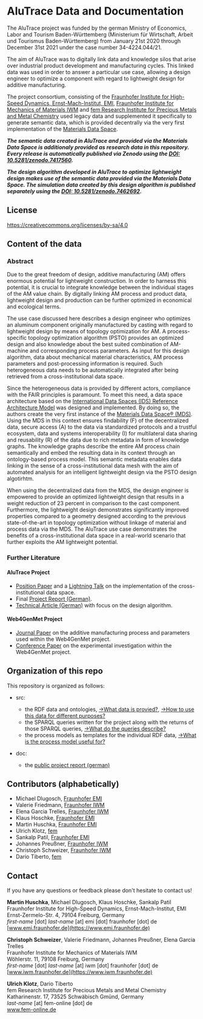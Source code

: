 # AluTrace Data and Documentation

<!-- to dos:
- Web4GenMet Info in docs
- AluTrace Infos in docs
-->


The AluTrace project was funded by the german Ministry of Economics, Labor and Tourism Baden-Württemberg (Ministerium für Wirtschaft, Arbeit und Tourismus Baden-Württemberg) from January 21st 2020 through December 31st 2021 under the case number 34-4224.044/21. 

The aim of AluTrace was to digitally link data and knowledge silos that arise over industrial product development and manufacturing cycles. This linked data was used in order to answer a particular use case, allowing a design engineer to optimize a component with regard to lightweight design for additive manufacturing. 

The project consortium, consisting of the [Fraunhofer Institute for High-Speed Dynamics, Ernst-Mach-Institut, EMI](https://www.emi.fraunhofer.de/en/business-units/automotive/research/digitales-datenmanagement.html), [Fraunhofer Institute for 
Mechanics of Materials IWM](https://www.iwm.fraunhofer.de/) and [fem Research Institute for Precious Metals and Metal Chemistry](https://www.fem-online.de/) used legacy data and supplemented it specifically to generate semantic data, which is provided decentrally via the very first implementation of the [Materials Data Space](https://www.materials.fraunhofer.de/de/strategische-initativen/materials-data-space-/aktuelles-/erste-mds-implementierung-.html).  

***The semantic data created in AluTrace and provided via the Materials Data Space is additionaly provided as research data in this repository. Every release is automatically published via Zenodo using the [DOI: 10.5281/zenodo.7417560](https://doi.org/10.5281/zenodo.7417560).***

***The design algorithm developed in AluTrace to optimize lightweight design makes use of the semantic data provided via the Materials Data Space. The simulation data created by this design algorithm is published separately using the [DOI: 10.5281/zenodo.7462692](https://doi.org/10.5281/zenodo.7462692).*** 

## License
https://creativecommons.org/licenses/by-sa/4.0

## Content of the data

### Abstract
Due to the great freedom of design, additive manufacturing (AM) offers enormous potential for lightweight construction. In order to harness this potential, it is crucial to integrate knowledge between the individual stages of the AM value chain. By digitally linking AM process and product data, lightweight design and production can be further optimized in economical and ecological terms.  

The use case discussed here describes a design engineer who optimizes an aluminum component originally manufactured by casting with regard to lightweight design by means of topology optimization for AM. A process-specific topology optimization algorithm (PSTO) provides an optimized design and also knowledge about the best suited combination of AM-machine and corresponding process parameters. As input for this design algorithm, data about mechanical material characteristics, AM process parameters and post-processing information is required. Such heterogeneous data needs to be automatically integrated after being retrieved from a cross-institutional data space.  

Since the heterogeneous data is provided by different actors, compliance with the FAIR principles is paramount. To meet this need, a data space architecture based on the [International Data Spaces (IDS) Reference Architecture Model](https://github.com/International-Data-Spaces-Association/IDS-RAM_4_0) was designed and implemented. By doing so, the authors create the very first instance of the [Materials Data Space® (MDS)](https://www.materials.fraunhofer.de/de/strategische-initativen/materials-data-space-/aktuelles-/erste-mds-implementierung-.html). Using the MDS in this context ensures findability (F) of the decentralized data, secure access (A) to the data via standardized protocols and a trustful ecosystem, data and systems interoperability (I) for multilateral data sharing and reusability (R) of the data due to rich metadata in form of knowledge graphs. The knowledge graphs describe the entire AM process chain semantically and embed the resulting data in its context through an ontology-based process model. This semantic metadata enables data linking in the sense of a cross-institutional data mesh with the aim of automated analysis for an intelligent lightweight design via the PSTO design algotirhtm.

When using the decentralized data from the MDS, the design engineer is empowered to provide an optimized lightweight design that results in a weight reduction of 23 percent in comparison to the cast component. Furthermore, the lightweight design demonstrates significantly improved properties compared to a geometry designed according to the previous state-of-the-art in topology optimization without linkage of material and process data via the MDS. The AluTrace use case demonstrates the benefits of a cross-institutional data space in a real-world scenario that further exploits the AM lightweight potential.

### Further Literature
#### AluTrace Project
- [Position Paper](https://www.trusts-data.eu/wp-content/uploads/2022/06/01-The-AluTrace-Use-Case-Harnessing-Lightweight-Design-Potentials-via-the-Materials-Data-Space.pdf) and a [Lightning Talk](https://www.youtube.com/watch?v=4FoApZMCrSw) on the implementation of the cross-institutional data space.
- Final [Project Report (German)](doc/dummydoc.txt).
- [Technical Article (German)](https://www.ingenieur.de/fachmedien/wt-werkstattstechnik/fraunhofer-gesellschaft/leichtbau-datenvernetzung-fuer-additive-fertigung/) with focus on the design algorithm.

#### Web4GenMet Project
- [Journal Paper](https://doi.org/10.3390/met8070491) on the additive manufacturing process and parameters used within the Web4GenMet project.
- [Conference Paper](https://doi.org/10.1051/matecconf/202032607003) on the experimental investigation within the Web4GenMet project.

## Organization of this repo

This repository is organized as follows:

- src: 
  - the RDF data and ontologies, [->What data is provied?](https://github.com/Mat-O-Lab/AluTrace-Data-and-Documentation/tree/main/src/RDF%20data%20and%20ontologies), [->How to use this data for different purposes?](https://github.com/Mat-O-Lab/AluTrace-Data-and-Documentation/blob/main/src/RDF%20data%20and%20ontologies/README.md#how-to-use-this-data-for-different-purposes)
  - the SPARQL queries written for the project along with the returns of those SPARQL queries, [->What do the queries describe?](https://github.com/Mat-O-Lab/AluTrace-Data-and-Documentation/tree/main/src/SPARQL%20queries%20and%20results)
  - the process models as templates for the individual RDF data, [->What is the process model useful for?](https://github.com/Mat-O-Lab/AluTrace-Data-and-Documentation/tree/main/src/process%20models%20of%20RDF%20data)

- doc:
  - the [public project report (german)](https://github.com/Mat-O-Lab/AluTrace-Data-and-Documentation/tree/main/doc/AluTrace_Ergebnisbericht-öffentlich.pdf)

<!-- ## Evaluation of FAIRness of this data
https://www.fosteropenscience.eu/learning/assessing-the-fairness-of-data/#/id/5c52e8cf0d3def29462d8cb5
-->

## Contributors (alphabetically)

- Michael Dlugosch, [Fraunhofer EMI](https://www.emi.fraunhofer.de)  
- Valerie Friedmann, [Fraunhofer IWM](https://www.iwm.fraunhofer.de)    
- Elena Garcia Trelles, [Fraunhofer IWM](https://www.iwm.fraunhofer.de) 
- Klaus Hoschke, [Fraunhofer EMI](https://www.emi.fraunhofer.de)
- Martin Huschka, [Fraunhofer EMI](https://www.emi.fraunhofer.de) 
- Ulrich Klotz, [fem](https://www.fem-online.de)    
- Sankalp Patil, [Fraunhofer EMI](https://www.emi.fraunhofer.de)   
- Johannes Preußner, [Fraunhofer IWM](https://www.iwm.fraunhofer.de)  
- Christoph Schweizer, [Fraunhofer IWM](https://www.iwm.fraunhofer.de)   
- Dario Tiberto, [fem](https://www.fem-online.de)  

## Contact
If you have any questions or feedback please don't hesitate to contact us!

**Martin Huschka**, Michael Dlugosch, Klaus Hoschke, Sankalp Patil  
Fraunhofer Institute for High-Speed Dynamics, Ernst-Mach-Institut, EMI  
Ernst-Zermelo-Str. 4, 79104 Freiburg, Germany  
*first-name* [dot] *last-name* [at] emi [dot] fraunhofer [dot] de  
[www.emi.fraunhofer.de](https://www.emi.fraunhofer.de) 

**Christoph Schweizer**, Valerie Friedmann, Johannes Preußner, Elena Garcia Trelles  
Fraunhofer Institute for Mechanics of Materials IWM  
Wöhlerstr. 11, 79108 Freiburg, Germany    
*first-name* [dot] *last-name* [at] iwm [dot] fraunhofer [dot] de    
[www.iwm.fraunhofer.de](https://www.iwm.fraunhofer.de) 

**Ulrich Klotz**, Dario Tiberto  
fem Research Institute for Precious Metals and Metal Chemistry   
Katharinenstr. 17, 73525 Schwäbisch Gmünd, Germany  
*last-name* [at] fem-online [dot] de  
[www.fem-online.de ](https://www.fem-online.de) 




